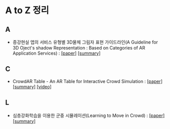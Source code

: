 # A to Z 정리

## A
- 증강현실 앱의 서비스 유형별 3D물체 그림자 표현 가이드라인(A Guideline for 3D Oject's shadow Representation : Based on Categories of AR Application Services) : [[paper]](https://www.dbpia.co.kr/Journal/articleDetail?nodeId=NODE09411010) [[summary]](summaries/AGf3DOSR.md)

## C
- CrowdAR Table - An AR Table for Interactive Crowd Simulation : [[paper]](https://ieeexplore.ieee.org/document/8942269) [[summary]](summaries/CrowdAR_Table.md) [[video]](https://www.youtube.com/watch?v=PfnFwzLhb0Q)

## L
- 심층강화학습을 이용한 군중 시뮬레이션(Learning to Move in Crowd) : [[paper]](http://mrl.snu.ac.kr/publications/domestic_paper/KCGS_2018_crowd_rl.pdf) [[summary]](summaries/LtmiC.md)